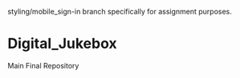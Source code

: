 styling/mobile_sign-in branch specifically for assignment purposes.

# Digital_Jukebox

Main Final Repository
